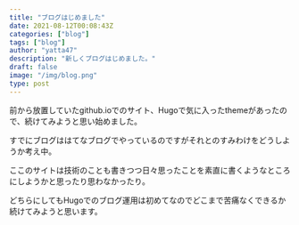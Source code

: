 ```yaml
---
title: "ブログはじめました"
date: 2021-08-12T00:08:43Z
categories: ["blog"]
tags: ["blog"]
author: "yatta47"
description: "新しくブログはじめました。"
draft: false
image: "/img/blog.png"
type: post
---
```


前から放置していたgithub.ioでのサイト、Hugoで気に入ったthemeがあったので、続けてみようと思い始めました。

すでにブログははてなブログでやっているのですがそれとのすみわけをどうしようか考え中。

ここのサイトは技術のことも書きつつ日々思ったことを素直に書くようなところにしようかと思ったり思わなかったり。

どちらにしてもHugoでのブログ運用は初めてなのでどこまで苦痛なくできるか続けてみようと思います。
